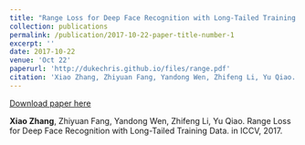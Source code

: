 ```yaml
---
title: "Range Loss for Deep Face Recognition with Long-Tailed Training Data"
collection: publications
permalink: /publication/2017-10-22-paper-title-number-1
excerpt: ''
date: 2017-10-22
venue: 'Oct 22'
paperurl: 'http://dukechris.github.io/files/range.pdf'
citation: 'Xiao Zhang, Zhiyuan Fang, Yandong Wen, Zhifeng Li, Yu Qiao. Range Loss for Deep Face Recognition with Long-Tailed Training Data. in ICCV, 2017.'
---
```



[Download paper here](http://dukechris.github.io/files/range.pdf)

**Xiao Zhang**, Zhiyuan Fang, Yandong Wen, Zhifeng Li, Yu Qiao. Range Loss for Deep Face Recognition with Long-Tailed Training Data. in ICCV, 2017.